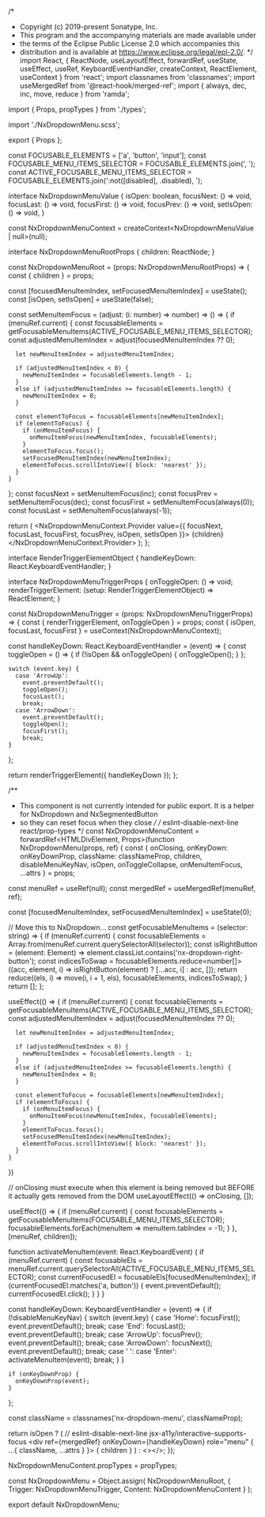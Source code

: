 /*
 * Copyright (c) 2019-present Sonatype, Inc.
 * This program and the accompanying materials are made available under
 * the terms of the Eclipse Public License 2.0 which accompanies this
 * distribution and is available at https://www.eclipse.org/legal/epl-2.0/.
 */
import React, {
  ReactNode,
  useLayoutEffect,
  forwardRef,
  useState,
  useEffect,
  useRef,
  KeyboardEventHandler,
  createContext,
  ReactElement,
  useContext
} from 'react';
import classnames from 'classnames';
import useMergedRef from '@react-hook/merged-ref';
import { always, dec, inc, move, reduce } from 'ramda';

import { Props, propTypes } from './types';

import './NxDropdownMenu.scss';

export { Props };

const FOCUSABLE_ELEMENTS = ['a', 'button', 'input'];
const FOCUSABLE_MENU_ITEMS_SELECTOR = FOCUSABLE_ELEMENTS.join(', ');
const ACTIVE_FOCUSABLE_MENU_ITEMS_SELECTOR = FOCUSABLE_ELEMENTS.join(':not([disabled], .disabled), ');

interface NxDropdownMenuValue {
  isOpen: boolean,
  focusNext: () => void,
  focusLast: () => void,
  focusFirst: () => void,
  focusPrev: () => void,
  setIsOpen: () => void,
}

const NxDropdownMenuContext = createContext<NxDropdownMenuValue | null>(null);

interface NxDropdownMenuRootProps {
  children: ReactNode;
}

const NxDropdownMenuRoot = (props: NxDropdownMenuRootProps) => {
  const {
    children
  } = props;

  const [focusedMenuItemIndex, setFocusedMenuItemIndex] = useState();
  const [isOpen, setIsOpen] = useState<boolean>(false);

  const setMenuItemFocus = (adjust: (i: number) => number) => () => {
    if (menuRef.current) {
      const focusableElements = getFocusableMenuItems(ACTIVE_FOCUSABLE_MENU_ITEMS_SELECTOR);
      const adjustedMenuItemIndex = adjust(focusedMenuItemIndex ?? 0);

      let newMenuItemIndex = adjustedMenuItemIndex;

      if (adjustedMenuItemIndex < 0) {
        newMenuItemIndex = focusableElements.length - 1;
      }
      else if (adjustedMenuItemIndex >= focusableElements.length) {
        newMenuItemIndex = 0;
      }

      const elementToFocus = focusableElements[newMenuItemIndex];
      if (elementToFocus) {
        if (onMenuItemFocus) {
          onMenuItemFocus(newMenuItemIndex, focusableElements);
        }
        elementToFocus.focus();
        setFocusedMenuItemIndex(newMenuItemIndex);
        elementToFocus.scrollIntoView({ block: 'nearest' });
      }
    }
  };
  const focusNext = setMenuItemFocus(inc);
  const focusPrev = setMenuItemFocus(dec);
  const focusFirst = setMenuItemFocus(always(0));
  const focusLast = setMenuItemFocus(always(-1));

  return (
    <NxDropdownMenuContext.Provider value={{
      focusNext,
      focusLast,
      focusFirst,
      focusPrev,
      isOpen,
      setIsOpen
    }}>
      {children}
    </NxDropdownMenuContext.Provider>
  );
};

interface RenderTriggerElementObject {
  handleKeyDown: React.KeyboardEventHandler;
}

interface NxDropdownMenuTriggerProps {
  onToggleOpen: () => void;
  renderTriggerElement: (setup: RenderTriggerElementObject) => ReactElement;
}

const NxDropdownMenuTrigger = (props: NxDropdownMenuTriggerProps) => {
  const { renderTriggerElement, onToggleOpen } = props;
  const { isOpen, focusLast, focusFirst } = useContext(NxDropdownMenuContext);

  const handleKeyDown: React.KeyboardEventHandler = (event) => {
    const toggleOpen = () => {
      if (!isOpen && onToggleOpen) {
        onToggleOpen();
      }
    };

    switch (event.key) {
      case 'ArrowUp':
        event.preventDefault();
        toggleOpen();
        focusLast();
        break;
      case 'ArrowDown':
        event.preventDefault();
        toggleOpen();
        focusFirst();
        break;
    }
  };

  return renderTriggerElement({ handleKeyDown });
};

/**
 * This component is not currently intended for public export. It is a helper for NxDropdown and NxSegmentedButton
 * so they can reset focus when they close
 */
/* eslint-disable-next-line react/prop-types */
const NxDropdownMenuContent = forwardRef<HTMLDivElement, Props>(function NxDropdownMenu(props, ref) {
  const {
    onClosing,
    onKeyDown: onKeyDownProp,
    className:
    classNameProp,
    children,
    disableMenuKeyNav,
    isOpen,
    onToggleCollapse,
    onMenuItemFocus,
    ...attrs
  } = props;

  const menuRef = useRef<HTMLDivElement>(null);
  const mergedRef = useMergedRef(menuRef, ref);

  const [focusedMenuItemIndex, setFocusedMenuItemIndex] = useState<number>(0);

  // Move this to NxDropdown...
  const getFocusableMenuItems = (selector: string) => {
    if (menuRef.current) {
      const focusableElements = Array.from(menuRef.current.querySelectorAll<HTMLElement>(selector));
      const isRightButton = (element: Element) => element.classList.contains('nx-dropdown-right-button');
      const indicesToSwap = focusableElements.reduce<number[]>((acc, element, i) =>
        isRightButton(element) ? [...acc, i] : acc, []);
      return reduce((els, i) => move(i, i + 1, els), focusableElements, indicesToSwap);
    }
    return [];
  };

  useEffect(() => {
    if (menuRef.current) {
      const focusableElements = getFocusableMenuItems(ACTIVE_FOCUSABLE_MENU_ITEMS_SELECTOR);
      const adjustedMenuItemIndex = adjust(focusedMenuItemIndex ?? 0);

      let newMenuItemIndex = adjustedMenuItemIndex;

      if (adjustedMenuItemIndex < 0) {
        newMenuItemIndex = focusableElements.length - 1;
      }
      else if (adjustedMenuItemIndex >= focusableElements.length) {
        newMenuItemIndex = 0;
      }

      const elementToFocus = focusableElements[newMenuItemIndex];
      if (elementToFocus) {
        if (onMenuItemFocus) {
          onMenuItemFocus(newMenuItemIndex, focusableElements);
        }
        elementToFocus.focus();
        setFocusedMenuItemIndex(newMenuItemIndex);
        elementToFocus.scrollIntoView({ block: 'nearest' });
      }
    }
  })

  // onClosing must execute when this element is being removed but BEFORE it actually gets removed from the DOM
  useLayoutEffect(() => onClosing, []);

  useEffect(() => {
    if (menuRef.current) {
      const focusableElements = getFocusableMenuItems(FOCUSABLE_MENU_ITEMS_SELECTOR);
      focusableElements.forEach(menuItem => menuItem.tabIndex = -1);
    }
  }, [menuRef, children]);

  function activateMenuItem(event: React.KeyboardEvent<HTMLElement>) {
    if (menuRef.current) {
      const focusableEls = menuRef.current.querySelectorAll<HTMLElement>(ACTIVE_FOCUSABLE_MENU_ITEMS_SELECTOR);
      const currentFocusedEl = focusableEls[focusedMenuItemIndex];
      if (currentFocusedEl.matches('a, button')) {
        event.preventDefault();
        currentFocusedEl.click();
      }
    }
  }

  const handleKeyDown: KeyboardEventHandler<HTMLDivElement> = (event) => {
    if (!disableMenuKeyNav) {
      switch (event.key) {
        case 'Home':
          focusFirst();
          event.preventDefault();
          break;
        case 'End':
          focusLast();
          event.preventDefault();
          break;
        case 'ArrowUp':
          focusPrev();
          event.preventDefault();
          break;
        case 'ArrowDown':
          focusNext();
          event.preventDefault();
          break;
        case ' ': case 'Enter':
          activateMenuItem(event);
          break;
      }
    }

    if (onKeyDownProp) {
      onKeyDownProp(event);
    }
  };

  const className = classnames('nx-dropdown-menu', classNameProp);

  return isOpen ? (
    // eslint-disable-next-line jsx-a11y/interactive-supports-focus
    <div ref={mergedRef}
         onKeyDown={handleKeyDown}
         role="menu"
         { ...{ className, ...attrs } }>
      { children }
    </div>
  ) : <></>;
});

NxDropdownMenuContent.propTypes = propTypes;

const NxDropdownMenu = Object.assign(
    NxDropdownMenuRoot,
    {
      Trigger: NxDropdownMenuTrigger,
      Content: NxDropdownMenuContent
    }
);

export default NxDropdownMenu;
